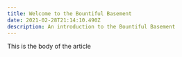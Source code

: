 ```yaml
---
title: Welcome to the Bountiful Basement
date: 2021-02-28T21:14:10.490Z
description: An introduction to the Bountiful Basement
---
```

This is the body of the article